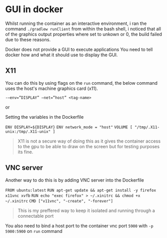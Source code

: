 # GUI in docker 

Whilst running the container as an interactive environment, i ran the command `./gradlew runClient` from within the bash shell, i noticed that all of the graphics output properties where set to unkown or 0, the build failed due to these reasons. 

Docker does not provide a GUI to execute applications 
You need to tell docker how and what it should use to display the GUI. 

## X11
You can do this by using flags on the `run` command, the below command uses the host's machine graphics card (x11).

`-–env=”DISPLAY” –net=”host” <tag-name>`

or 

Setting the variables in the Dockerfile

`ENV DISPLAY=${DISPLAY}`
`ENV network_mode = "host"`
`VOLUME [ "/tmp/.X11-unix:/tmp/.X11-unix" ]`

> X11 is not a secure way of doing this as it gives the container access to the gpu to be able to draw on the screen but for testing purposes its fine.

## VNC server
Another way to do this is by adding VNC server into the Dockerfile

`FROM ubuntu:latest`
`RUN apt-get update && apt-get install -y firefox x11vnc xvfb`
`RUN echo "exec firefox" > ~/.xinitrc && chmod +x ~/.xinitrc`
`CMD ["v11vnc", "-create", "-forever"]`
> This is my preffered way to keep it isolated and running through a connectable port
> 
You also need to bind a host port to the container vnc port `5900` with `-p 5900:5900` on `run` command
